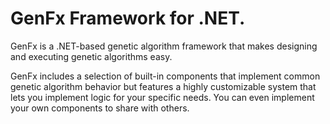 
# GenFx Framework for .NET.
GenFx is a .NET-based genetic algorithm framework that makes designing and executing genetic algorithms easy.

GenFx includes a selection of built-in components that implement common genetic algorithm behavior but features a highly customizable system that lets you implement logic for your specific needs.  You can even implement your own components to share with others.